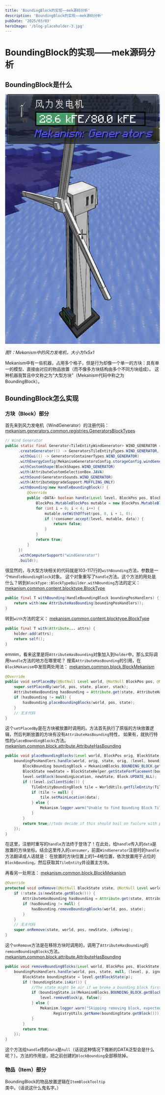 ```yaml
---
title: 'BoundingBlock的实现——mek源码分析'
description: 'BoundingBlock的实现——mek源码分析'
pubDate: '2025/03/03'
heroImage: '/blog-placeholder-3.jpg'
---
```

# BoundingBlock的实现——mek源码分析

## BoundingBlock是什么
![Mekanism中的风力发电机](../../../image/Minecraft/模组开发/01.png)
<p><em>图1：Mekanism中的风力发电机，大小为1x5x1</em></p>
Mekanism中有一些机器，占用多个格子，但是行为却像一个单一的方块：具有单一的模型、直接由对应的物品放置（而不像多方块结构由多个不同方块组成）。
这种机器我暂且中文称之为“大型方块”（Mekanism代码中称之为BoundingBlock）。


## BoundingBlock怎么实现

### 方块（Block）部分

首先来到风力发电机（WindGenerator）的注册代码：
[mekanism.generators.common.registries.GeneratorsBlockTypes](https://github.com/mekanism/Mekanism/blob/9c21d943e65277231cffb2f739a246b047cbda20/src/generators/java/mekanism/generators/common/registries/GeneratorsBlockTypes.java#L94-L117)
```java startLineNumber=94
// Wind Generator
public static final Generator<TileEntityWindGenerator> WIND_GENERATOR = GeneratorBuilder
      .createGenerator(() -> GeneratorsTileEntityTypes.WIND_GENERATOR, GeneratorsLang.DESCRIPTION_WIND_GENERATOR)
      .withGui(() -> GeneratorsContainerTypes.WIND_GENERATOR)
      .withEnergyConfig(MekanismGeneratorsConfig.storageConfig.windGenerator)
      .withCustomShape(BlockShapes.WIND_GENERATOR)
      .with(AttributeCustomSelectionBox.JAVA)
      .withSound(GeneratorsSounds.WIND_GENERATOR)
      .with(AttributeUpgradeSupport.MUFFLING_ONLY)
      .withBounding(new HandleBoundingBlock() {
          @Override
          public <DATA> boolean handle(Level level, BlockPos pos, BlockState state, DATA data, TriBooleanFunction<Level, BlockPos, DATA> consumer) {
              BlockPos.MutableBlockPos mutable = new BlockPos.MutableBlockPos();
              for (int i = 0; i < 4; i++) {
                  mutable.setWithOffset(pos, 0, i + 1, 0);
                  if (!consumer.accept(level, mutable, data)) {
                      return false;
                  }
              }
              return true;
          }
      })
      .withComputerSupport("windGenerator")
      .build();
```
很显然的，与大型方块相关的代码就是103-117行的`withBounding`方法，参数是一个`HandleBoundingBlock`对象。
这个对象重写了`handle`方法。这个方法的用处是什么？转到`BlockType::BlockTypeBuilder.withBounding`方法的定义：
[mekanism.common.content.blocktype.BlockType](https://github.com/mekanism/Mekanism/blob/9f6de679aeec9bc3775e1d41bf142af228572119/src/main/java/mekanism/common/content/blocktype/BlockType.java#L118-L120)
```java startLineNumber=118
public final T withBounding(HandleBoundingBlock boundingPosHandlers) {
    return with(new AttributeHasBounding(boundingPosHandlers));
}
```
转到`with`方法的定义：
[mekanism.common.content.blocktype.BlockType](https://github.com/mekanism/Mekanism/blob/9f6de679aeec9bc3775e1d41bf142af228572119/src/main/java/mekanism/common/content/blocktype/BlockType.java#L113-L116)
```java startLineNumber=113
public final T with(Attribute... attrs) {
    holder.add(attrs);
    return self();
}
```
emmm，看来这里是将`AttributeHasBounding`对象加入到`holder`中。那么实际调用`handle`方法的地方在哪里呢？
搜索`AttributeHasBounding`的引用，在`BlockMekanism`中发现两处用法：
[mekanism.common.block.BlockMekanism](https://github.com/mekanism/Mekanism/blob/cd1cd949c335a8ccd67217a319f74e6f914fc521/src/main/java/mekanism/common/block/BlockMekanism.java#L147-L168)
```java startLineNumber=147
@Override
public void setPlacedBy(@NotNull Level world, @NotNull BlockPos pos, @NotNull BlockState state, @Nullable LivingEntity placer, @NotNull ItemStack stack) {
    super.setPlacedBy(world, pos, state, placer, stack);
    AttributeHasBounding hasBounding = Attribute.get(state, AttributeHasBounding.class);
    if (hasBounding != null) {
        hasBounding.placeBoundingBlocks(world, pos, state);
    }
    // 无关代码
}
```
这个`setPlacedBy`是在方块被放置时调用的。方法首先执行了原版的方块放置逻辑，然后判断放置的方块有没有`AttributeHasBounding`特性，
如果有，就执行特性的`placeBoundingBlocks`方法。
[mekanism.common.block.attribute.AttributeHasBounding](https://github.com/mekanism/Mekanism/blob/7e605b85b8bca4697629f04f9e6c463f645b08ba/src/main/java/mekanism/common/block/attribute/AttributeHasBounding.java#L49-L64)
```java startLineNumber=49
public void placeBoundingBlocks(Level world, BlockPos orig, BlockState state) {
    boundingPosHandlers.handle(world, orig, state, orig, (level, boundingLocation, data) -> {
        BlockBounding boundingBlock = MekanismBlocks.BOUNDING_BLOCK.getBlock();
        BlockState newState = BlockStateHelper.getStateForPlacement(boundingBlock, boundingBlock.defaultBlockState(), level, boundingLocation, null, Direction.NORTH);
        level.setBlock(boundingLocation, newState, Block.UPDATE_ALL);
        if (!level.isClientSide()) {
            TileEntityBoundingBlock tile = WorldUtils.getTileEntity(TileEntityBoundingBlock.class, level, boundingLocation);
            if (tile != null) {
                tile.setMainLocation(data);
            } else {
                Mekanism.logger.warn("Unable to find Bounding Block Tile at: {}", boundingLocation);
            }
        }
        return true;//todo decide if this should bail on failure with partially place blocks
    });
}
```
在这里，注册时重写的`handle`方法终于登场了！在此处，给`handle`传入的`data`是放置的方块坐标。结合这里传入的`consumer`，前面`WindGenerator`注册时的`handle`方法翻译成人话就是：
在放置的方块位置上的1~4格位置，依次放置用于占位的`BlockBounding`，然后获取其`TileEntity`并设置主方块。

再看另一处用法：
[mekanism.common.block.BlockMekanism](https://github.com/mekanism/Mekanism/blob/cd1cd949c335a8ccd67217a319f74e6f914fc521/src/main/java/mekanism/common/block/BlockMekanism.java#L130-L145)
```java startLineNumber=130
@Override
protected void onRemove(@NotNull BlockState state, @NotNull Level world, @NotNull BlockPos pos, @NotNull BlockState newState, boolean isMoving) {
    if (!state.is(newState.getBlock())) {
        AttributeHasBounding hasBounding = Attribute.get(state, AttributeHasBounding.class);
        if (hasBounding != null) {
            hasBounding.removeBoundingBlocks(world, pos, state);
        }
    }
    // 无关代码
    super.onRemove(state, world, pos, newState, isMoving);
}
```
这个`onRemove`方法是在移除方块时调用的，调用了`AttributeHasBounding`的`removeBoundingBlocks`方法。
[mekanism.common.block.attribute.AttributeHasBounding](https://github.com/mekanism/Mekanism/blob/7e605b85b8bca4697629f04f9e6c463f645b08ba/src/main/java/mekanism/common/block/attribute/AttributeHasBounding.java#L33-L47)
```java startLineNumber=33
public void removeBoundingBlocks(Level world, BlockPos pos, BlockState state) {
    boundingPosHandlers.handle(world, pos, state, null, (level, p, ignored) -> {
        BlockState boundingState = level.getBlockState(p);
        if (!boundingState.isAir()) {
            //The state might be air if we broke a bounding block first
            if (boundingState.is(MekanismBlocks.BOUNDING_BLOCK.getBlock())) {
                level.removeBlock(p, false);
            } else {
                Mekanism.logger.warn("Skipping removing block, expected bounding block but the block at {} in {} was {}", p, level.dimension().location(),
                      RegistryUtils.getName(boundingState.getBlock()));
            }
        }
        return true;
    });
}
```
这个方法给`handle`传的`data`是`null`（话说这种情况下推断的DATA泛型会是什么呢？）。方法的作用是，把之前创建的`BlockBounding`全部移除掉。

### 物品（Item）部分
BoundingBlock的物品放置逻辑在`ItemBlockTooltip`类中。（话说这什么鬼名字。）
